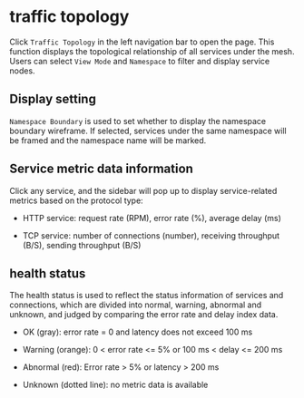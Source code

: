 # traffic topology

Click `Traffic Topology` in the left navigation bar to open the page. This function displays the topological relationship of all services under the mesh. Users can select `View Mode` and `Namespace` to filter and display service nodes.



## Display setting

`Namespace Boundary` is used to set whether to display the namespace boundary wireframe. If selected, services under the same namespace will be framed and the namespace name will be marked.



## Service metric data information

Click any service, and the sidebar will pop up to display service-related metrics based on the protocol type:

- HTTP service: request rate (RPM), error rate (%), average delay (ms)

- TCP service: number of connections (number), receiving throughput (B/S), sending throughput (B/S)



## health status

The health status is used to reflect the status information of services and connections, which are divided into normal, warning, abnormal and unknown, and judged by comparing the error rate and delay index data.

- OK (gray): error rate = 0 and latency does not exceed 100 ms

- Warning (orange): 0 < error rate <= 5% or 100 ms < delay <= 200 ms

- Abnormal (red): Error rate > 5% or latency > 200 ms

- Unknown (dotted line): no metric data is available